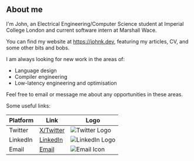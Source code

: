 ## About me

I'm John, an Electrical Engineering/Computer Science student at Imperial College London and current software intern at Marshall Wace.

You can find my website at https://johnk.dev, featuring my articles, CV, and some other bits and bobs.

I am always looking for new work in the areas of:
* Language design
* Compiler engineering
* Low-latency engineering and optimisation

Feel free to email or message me about any opportunities in these areas.

Some useful links:


| Platform   | Link                                              | Logo                                                     |
|------------|---------------------------------------------------|----------------------------------------------------------|
| Twitter    | [X/Twitter](https://twitter.com/johnkdev)         | ![Twitter Logo](https://johnk.dev/assets/linkedin.png)   |
| LinkedIn   | [LinkedIn](https://linkedin.com/in/johnharrykelly)| ![LinkedIn Logo](https://johnk.dev/assets/linkedin.png)  |
| Email      | [Email](mailto:johnharrykelly@gmail.com)          | ![Email Icon](https://i.imgur.com/3QbC9Pm.png)           |
